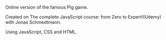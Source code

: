 Online version of the famous Pig game.

Created on The complete JavaScript course: from Zero to Expert!(Udemy) with Jonas Schmedtmann.

Using JavaScript, CSS and HTML.
